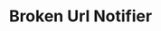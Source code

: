 ---
title: Broken Url Notifier
redirect_from:
    - /broken-url-notifier/
    - /bun/
    - /wp/plugins/broken-url-notifier/
    - /wp/plugins/bun/
redirect_to: https://wordpress.org/plugins/broken-url-notifier
---